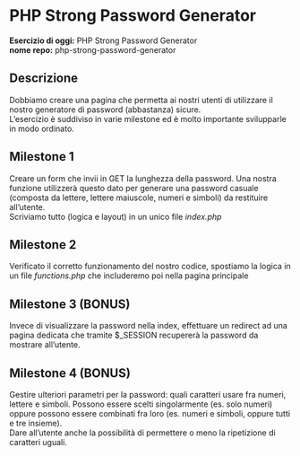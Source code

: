 # PHP Strong Password Generator

**Esercizio di oggi:** PHP Strong Password Generator<br>
**nome repo:** php-strong-password-generator<br>

## Descrizione

Dobbiamo creare una pagina che permetta ai nostri utenti di utilizzare il nostro generatore di password (abbastanza) sicure.<br>
L’esercizio è suddiviso in varie milestone ed è molto importante svilupparle in modo ordinato.<br>

## Milestone 1

Creare un form che invii in GET la lunghezza della password. Una nostra funzione utilizzerà questo dato per generare una password casuale (composta da lettere, lettere maiuscole, numeri e simboli) da restituire all’utente.<br>
Scriviamo tutto (logica e layout) in un unico file _index.php_

## Milestone 2

Verificato il corretto funzionamento del nostro codice, spostiamo la logica in un file _functions.php_ che includeremo poi nella pagina principale

## Milestone 3 (BONUS)

Invece di visualizzare la password nella index, effettuare un redirect ad una pagina dedicata che tramite $\_SESSION recupererà la password da mostrare all’utente.

## Milestone 4 (BONUS)

Gestire ulteriori parametri per la password: quali caratteri usare fra numeri, lettere e simboli. Possono essere scelti singolarmente (es. solo numeri) oppure possono essere combinati fra loro (es. numeri e simboli, oppure tutti e tre insieme).<br>
Dare all’utente anche la possibilità di permettere o meno la ripetizione di caratteri uguali.
